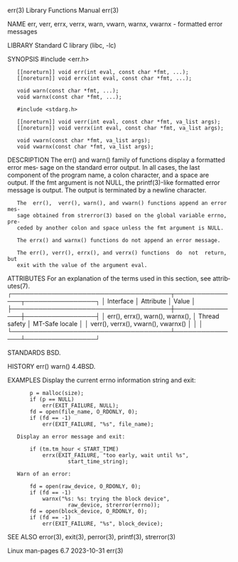 err(3)                     Library Functions Manual                     err(3)

NAME
       err,  verr,  errx,  verrx, warn, vwarn, warnx, vwarnx - formatted error
       messages

LIBRARY
       Standard C library (libc, -lc)

SYNOPSIS
       #include <err.h>

       [[noreturn]] void err(int eval, const char *fmt, ...);
       [[noreturn]] void errx(int eval, const char *fmt, ...);

       void warn(const char *fmt, ...);
       void warnx(const char *fmt, ...);

       #include <stdarg.h>

       [[noreturn]] void verr(int eval, const char *fmt, va_list args);
       [[noreturn]] void verrx(int eval, const char *fmt, va_list args);

       void vwarn(const char *fmt, va_list args);
       void vwarnx(const char *fmt, va_list args);

DESCRIPTION
       The err() and warn() family of functions display a formatted error mes‐
       sage on the standard error output.  In all cases, the last component of
       the program name, a colon character, and a space are  output.   If  the
       fmt argument is not NULL, the printf(3)-like formatted error message is
       output.  The output is terminated by a newline character.

       The  err(),  verr(), warn(), and vwarn() functions append an error mes‐
       sage obtained from strerror(3) based on the global variable errno, pre‐
       ceded by another colon and space unless the fmt argument is NULL.

       The errx() and warnx() functions do not append an error message.

       The err(), verr(), errx(), and verrx() functions  do  not  return,  but
       exit with the value of the argument eval.

ATTRIBUTES
       For  an  explanation  of  the  terms  used in this section, see attrib‐
       utes(7).
       ┌────────────────────────────────────┬───────────────┬────────────────┐
       │ Interface                          │ Attribute     │ Value          │
       ├────────────────────────────────────┼───────────────┼────────────────┤
       │ err(), errx(), warn(), warnx(),    │ Thread safety │ MT-Safe locale │
       │ verr(), verrx(), vwarn(), vwarnx() │               │                │
       └────────────────────────────────────┴───────────────┴────────────────┘

STANDARDS
       BSD.

HISTORY
       err()
       warn() 4.4BSD.

EXAMPLES
       Display the current errno information string and exit:

           p = malloc(size);
           if (p == NULL)
               err(EXIT_FAILURE, NULL);
           fd = open(file_name, O_RDONLY, 0);
           if (fd == -1)
               err(EXIT_FAILURE, "%s", file_name);

       Display an error message and exit:

           if (tm.tm_hour < START_TIME)
               errx(EXIT_FAILURE, "too early, wait until %s",
                       start_time_string);

       Warn of an error:

           fd = open(raw_device, O_RDONLY, 0);
           if (fd == -1)
               warnx("%s: %s: trying the block device",
                       raw_device, strerror(errno));
           fd = open(block_device, O_RDONLY, 0);
           if (fd == -1)
               err(EXIT_FAILURE, "%s", block_device);

SEE ALSO
       error(3), exit(3), perror(3), printf(3), strerror(3)

Linux man-pages 6.7               2023-10-31                            err(3)
